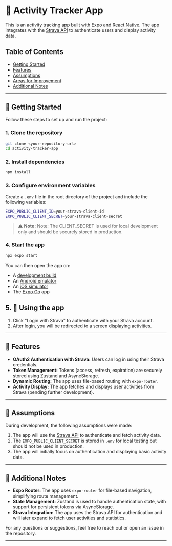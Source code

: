 # 🚴 Activity Tracker App

This is an activity tracking app built with [Expo](https://expo.dev) and [React Native](https://reactnative.dev). The app integrates with the [Strava API](https://developers.strava.com/) to authenticate users and display activity data.

## Table of Contents

- [Getting Started](#getting-started)
- [Features](#features)
- [Assumptions](#assumptions)
- [Areas for Improvement](#areas-for-improvement)
- [Additional Notes](#additional-notes)

---

## 🚀 Getting Started

Follow these steps to set up and run the project:

### 1. Clone the repository

```bash
git clone <your-repository-url>
cd activity-tracker-app
```

### 2. Install dependencies

```bash
npm install
```

### 3. Configure environment variables
Create a `.env` file in the root directory of the project and include the following variables:

```bash
EXPO_PUBLIC_CLIENT_ID=your-strava-client-id
EXPO_PUBLIC_CLIENT_SECRET=your-strava-client-secret
```
> ⚠️ **Note:** Note: The CLIENT_SECRET is used for local development only and should be securely stored in production.

### 4. Start the app

```bash
npx expo start
```

You can then open the app on:

- A [development build](https://docs.expo.dev/develop/development-builds/introduction/)
- An [Android emulator](https://docs.expo.dev/workflow/android-studio-emulator/)
- An [iOS simulator](https://docs.expo.dev/workflow/ios-simulator/)
- The [Expo Go](https://expo.dev/go) app

## 5. 🎯 Using the app

1. Click "Login with Strava" to authenticate with your Strava account.
2. After login, you will be redirected to a screen displaying activities.

---

## 🌟 Features

- **OAuth2 Authentication with Strava:** Users can log in using their Strava credentials.
- **Token Management:** Tokens (access, refresh, expiration) are securely stored using Zustand and AsyncStorage.
- **Dynamic Routing:** The app uses file-based routing with `expo-router`.
- **Activity Display:** The app fetches and displays user activities from Strava (pending further development).

---

## 🤔 Assumptions

During development, the following assumptions were made:

1. The app will use the [Strava API](https://developers.strava.com/) to authenticate and fetch activity data.
2. The `EXPO_PUBLIC_CLIENT_SECRET` is stored in `.env` for local testing but should not be used in production.
3. The app will initially focus on authentication and displaying basic activity data.

---

## 📌  Additional Notes

- **Expo Router:** The app uses `expo-router` for file-based navigation, simplifying route management.
- **State Management:** Zustand is used to handle authentication state, with support for persistent tokens via AsyncStorage.
- **Strava Integration:** The app uses the Strava API for authentication and will later expand to fetch user activities and statistics.

For any questions or suggestions, feel free to reach out or open an issue in the repository.

---
